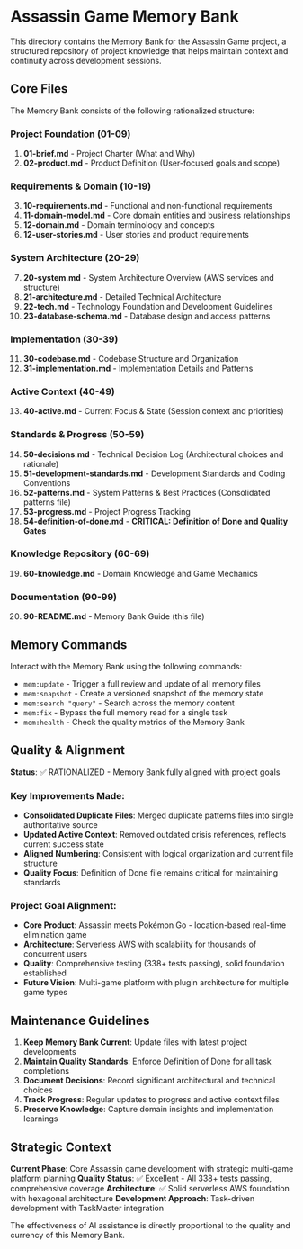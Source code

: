 # Assassin Game Memory Bank

This directory contains the Memory Bank for the Assassin Game project, a structured repository of project knowledge that helps maintain context and continuity across development sessions.

## Core Files

The Memory Bank consists of the following rationalized structure:

### Project Foundation (01-09)
1. **01-brief.md** - Project Charter (What and Why)
2. **02-product.md** - Product Definition (User-focused goals and scope)

### Requirements & Domain (10-19)
3. **10-requirements.md** - Functional and non-functional requirements
4. **11-domain-model.md** - Core domain entities and business relationships
5. **12-domain.md** - Domain terminology and concepts
6. **12-user-stories.md** - User stories and product requirements

### System Architecture (20-29)
7. **20-system.md** - System Architecture Overview (AWS services and structure)
8. **21-architecture.md** - Detailed Technical Architecture
9. **22-tech.md** - Technology Foundation and Development Guidelines
10. **23-database-schema.md** - Database design and access patterns

### Implementation (30-39)
11. **30-codebase.md** - Codebase Structure and Organization
12. **31-implementation.md** - Implementation Details and Patterns

### Active Context (40-49)
13. **40-active.md** - Current Focus & State (Session context and priorities)

### Standards & Progress (50-59)
14. **50-decisions.md** - Technical Decision Log (Architectural choices and rationale)
15. **51-development-standards.md** - Development Standards and Coding Conventions
16. **52-patterns.md** - System Patterns & Best Practices (Consolidated patterns file)
17. **53-progress.md** - Project Progress Tracking
18. **54-definition-of-done.md** - **CRITICAL: Definition of Done and Quality Gates**

### Knowledge Repository (60-69)
19. **60-knowledge.md** - Domain Knowledge and Game Mechanics

### Documentation (90-99)
20. **90-README.md** - Memory Bank Guide (this file)

## Memory Commands

Interact with the Memory Bank using the following commands:

- `mem:update` - Trigger a full review and update of all memory files
- `mem:snapshot` - Create a versioned snapshot of the memory state
- `mem:search "query"` - Search across the memory content
- `mem:fix` - Bypass the full memory read for a single task
- `mem:health` - Check the quality metrics of the Memory Bank

## Quality & Alignment

**Status**: ✅ RATIONALIZED - Memory Bank fully aligned with project goals

### Key Improvements Made:
- **Consolidated Duplicate Files**: Merged duplicate patterns files into single authoritative source
- **Updated Active Context**: Removed outdated crisis references, reflects current success state
- **Aligned Numbering**: Consistent with logical organization and current file structure
- **Quality Focus**: Definition of Done file remains critical for maintaining standards

### Project Goal Alignment:
- **Core Product**: Assassin meets Pokémon Go - location-based real-time elimination game
- **Architecture**: Serverless AWS with scalability for thousands of concurrent users
- **Quality**: Comprehensive testing (338+ tests passing), solid foundation established
- **Future Vision**: Multi-game platform with plugin architecture for multiple game types

## Maintenance Guidelines

1. **Keep Memory Bank Current**: Update files with latest project developments
2. **Maintain Quality Standards**: Enforce Definition of Done for all task completions
3. **Document Decisions**: Record significant architectural and technical choices
4. **Track Progress**: Regular updates to progress and active context files
5. **Preserve Knowledge**: Capture domain insights and implementation learnings

## Strategic Context

**Current Phase**: Core Assassin game development with strategic multi-game platform planning
**Quality Status**: ✅ Excellent - All 338+ tests passing, comprehensive coverage
**Architecture**: ✅ Solid serverless AWS foundation with hexagonal architecture
**Development Approach**: Task-driven development with TaskMaster integration

The effectiveness of AI assistance is directly proportional to the quality and currency of this Memory Bank. 